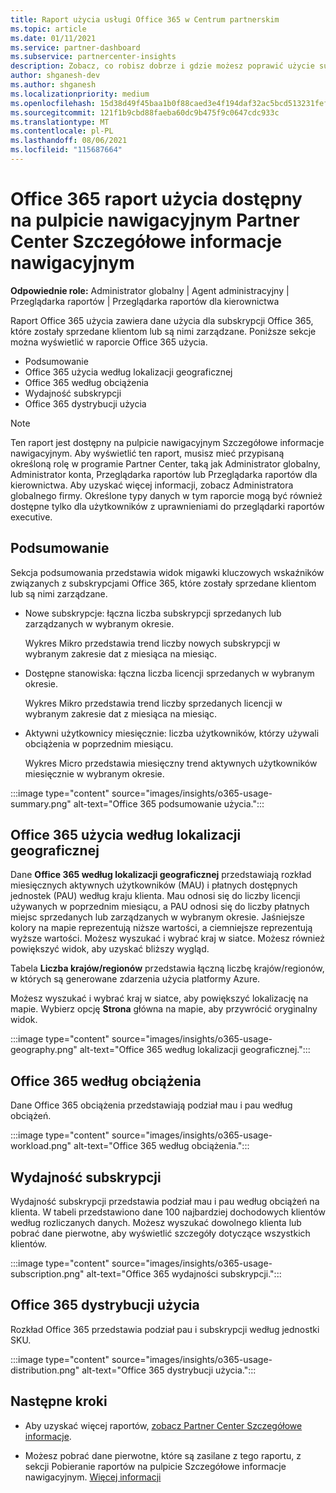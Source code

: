 ```yaml
---
title: Raport użycia usługi Office 365 w Centrum partnerskim
ms.topic: article
ms.date: 01/11/2021
ms.service: partner-dashboard
ms.subservice: partnercenter-insights
description: Zobacz, co robisz dobrze i gdzie możesz poprawić użycie subskrypcji Office 365 sprzedaży lub zarządzania dla klientów.
author: shganesh-dev
ms.author: shganesh
ms.localizationpriority: medium
ms.openlocfilehash: 15d38d49f45baa1b0f88caed3e4f194daf32ac5bcd513231fef5da958b682b80
ms.sourcegitcommit: 121f1b9cbd88faeba60dc9b475f9c0647cdc933c
ms.translationtype: MT
ms.contentlocale: pl-PL
ms.lasthandoff: 08/06/2021
ms.locfileid: "115687664"
---
```

# <a name="office-365-usage-report-available-from-the-partner-center-insights-dashboard"></a>Office 365 raport użycia dostępny na pulpicie nawigacyjnym Partner Center Szczegółowe informacje nawigacyjnym

**Odpowiednie role:** Administrator globalny | Agent administracyjny | Przeglądarka raportów | Przeglądarka raportów dla kierownictwa

Raport Office 365 użycia zawiera dane użycia dla subskrypcji Office 365, które zostały sprzedane klientom lub są nimi zarządzane. Poniższe sekcje można wyświetlić w raporcie Office 365 użycia.

- Podsumowanie
- Office 365 użycia według lokalizacji geograficznej
- Office 365 według obciążenia
- Wydajność subskrypcji
- Office 365 dystrybucji użycia

 > [!NOTE]
 > Ten raport jest dostępny na pulpicie nawigacyjnym Szczegółowe informacje nawigacyjnym. Aby wyświetlić ten raport, musisz mieć przypisaną określoną rolę w programie Partner Center, taką jak Administrator globalny, Administrator konta, Przeglądarka raportów lub Przeglądarka raportów dla kierownictwa. Aby uzyskać więcej informacji, zobacz Administratora globalnego firmy. Określone typy danych w tym raporcie mogą być również dostępne tylko dla użytkowników z uprawnieniami do przeglądarki raportów executive.

## <a name="summary"></a>Podsumowanie

Sekcja podsumowania przedstawia widok migawki kluczowych wskaźników związanych z subskrypcjami Office 365, które zostały sprzedane klientom lub są nimi zarządzane.  

- Nowe subskrypcje: łączna liczba subskrypcji sprzedanych lub zarządzanych w wybranym okresie.

   Wykres Mikro przedstawia trend liczby nowych subskrypcji w wybranym zakresie dat z miesiąca na miesiąc.

- Dostępne stanowiska: łączna liczba licencji sprzedanych w wybranym okresie.

   Wykres Mikro przedstawia trend liczby sprzedanych licencji w wybranym zakresie dat z miesiąca na miesiąc.

- Aktywni użytkownicy miesięcznie: liczba użytkowników, którzy używali obciążenia w poprzednim miesiącu. 

   Wykres Micro przedstawia miesięczny trend aktywnych użytkowników miesięcznie w wybranym okresie.

:::image type="content" source="images/insights/o365-usage-summary.png" alt-text="Office 365 podsumowanie użycia.":::

## <a name="office-365-usage-by-geography"></a>Office 365 użycia według lokalizacji geograficznej

Dane **Office 365 według lokalizacji geograficznej** przedstawiają rozkład miesięcznych aktywnych użytkowników (MAU) i płatnych dostępnych jednostek (PAU) według kraju klienta. Mau odnosi się do liczby licencji używanych w poprzednim miesiącu, a PAU odnosi się do liczby płatnych miejsc sprzedanych lub zarządzanych w wybranym okresie. Jaśniejsze kolory na mapie reprezentują niższe wartości, a ciemniejsze reprezentują wyższe wartości. Możesz wyszukać i wybrać kraj w siatce. Możesz również powiększyć widok, aby uzyskać bliższy wygląd.

Tabela **Liczba krajów/regionów** przedstawia łączną liczbę krajów/regionów, w których są generowane zdarzenia użycia platformy Azure.

Możesz wyszukać i wybrać kraj w siatce, aby powiększyć lokalizację na mapie. Wybierz opcję **Strona** główna na mapie, aby przywrócić oryginalny widok.


:::image type="content" source="images/insights/o365-usage-geography.png" alt-text="Office 365 według lokalizacji geograficznej.":::

## <a name="office-365-usage-by-workload"></a>Office 365 według obciążenia

Dane Office 365 obciążenia przedstawiają podział mau i pau według obciążeń.

:::image type="content" source="images/insights/o365-usage-workload.png" alt-text="Office 365 według obciążenia.":::

## <a name="subscriptions-performance"></a>Wydajność subskrypcji

Wydajność subskrypcji przedstawia podział mau i pau według obciążeń na klienta. W tabeli przedstawiono dane 100 najbardziej dochodowych klientów według rozliczanych danych. Możesz wyszukać dowolnego klienta lub pobrać dane pierwotne, aby wyświetlić szczegóły dotyczące wszystkich klientów.

:::image type="content" source="images/insights/o365-usage-subscription.png" alt-text="Office 365 wydajności subskrypcji.":::

## <a name="office-365-usage-distribution"></a>Office 365 dystrybucji użycia

Rozkład Office 365 przedstawia podział pau i subskrypcji według jednostki SKU.

:::image type="content" source="images/insights/o365-usage-distribution.png" alt-text="Office 365 dystrybucji użycia.":::

## <a name="next-steps"></a>Następne kroki

- Aby uzyskać więcej raportów, [zobacz Partner Center Szczegółowe informacje](partner-center-insights.md).

- Możesz pobrać dane pierwotne, które są zasilane z tego raportu, z sekcji Pobieranie raportów na pulpicie Szczegółowe informacje nawigacyjnym. [Więcej informacji](insights-download-reports.md) 
